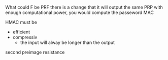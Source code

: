 What could F be
PRF
there is a change that it will output the same
PRP
with enough computational power, you would compute the passeword
MAC

HMAC must be
- efficient
- compressiv
	- the input will alway be longer than the output

second preimage resistance
